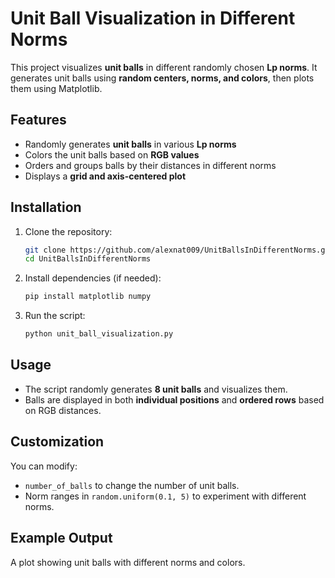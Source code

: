 # **Unit Ball Visualization in Different Norms**  

This project visualizes **unit balls** in different randomly chosen **Lp norms**. It generates unit balls using **random centers, norms, and colors**, then plots them using Matplotlib.

## **Features**  
- Randomly generates **unit balls** in various **Lp norms**  
- Colors the unit balls based on **RGB values**  
- Orders and groups balls by their distances in different norms  
- Displays a **grid and axis-centered plot**  

## **Installation**  

1. Clone the repository:  
   ```bash
   git clone https://github.com/alexnat009/UnitBallsInDifferentNorms.git
   cd UnitBallsInDifferentNorms
   ```

2. Install dependencies (if needed):  
   ```bash
   pip install matplotlib numpy
   ```

3. Run the script:  
   ```bash
   python unit_ball_visualization.py
   ```

## **Usage**  
- The script randomly generates **8 unit balls** and visualizes them.  
- Balls are displayed in both **individual positions** and **ordered rows** based on RGB distances.  

## **Customization**  
You can modify:  
- `number_of_balls` to change the number of unit balls.  
- Norm ranges in `random.uniform(0.1, 5)` to experiment with different norms.  

## **Example Output**  
A plot showing unit balls with different norms and colors.
